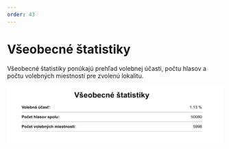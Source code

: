 ```yaml
---
order: 43
---
```


# Všeobecné štatistiky
Všeobecné štatistiky ponúkajú prehľad volebnej účasti, počtu hlasov a počtu volebných miestností pre zvolenú lokalitu.

![](/assets/images/user_guide/stats_app/general_stats.png)